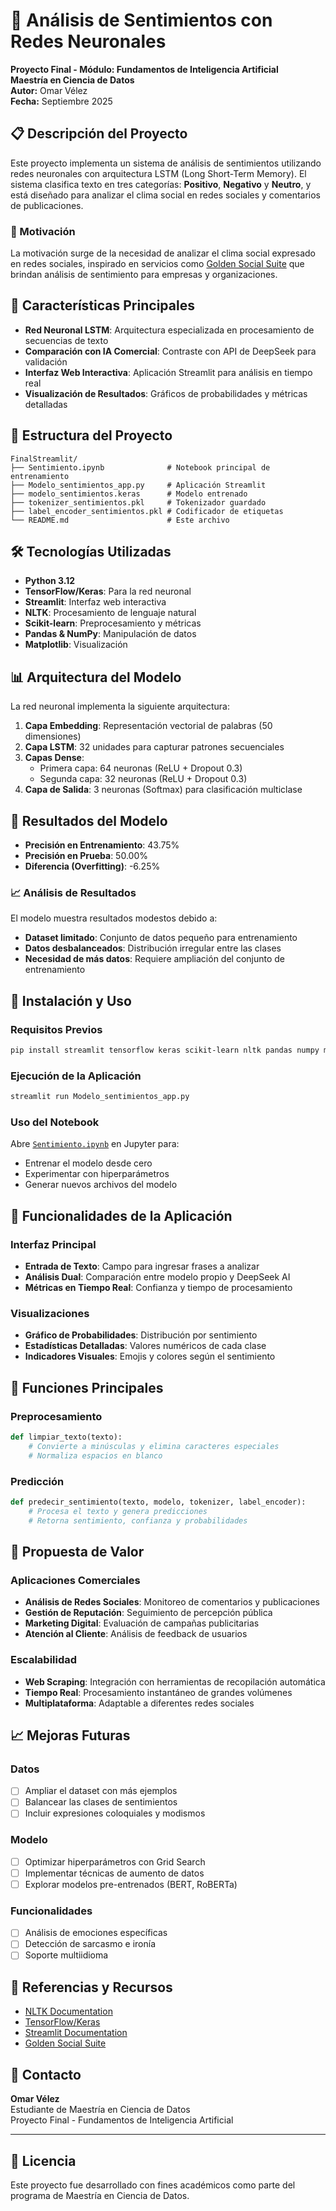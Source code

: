 # 💌 Análisis de Sentimientos con Redes Neuronales

**Proyecto Final - Módulo: Fundamentos de Inteligencia Artificial**  
**Maestría en Ciencia de Datos**  
**Autor:** Omar Vélez  
**Fecha:** Septiembre 2025

## 📋 Descripción del Proyecto

Este proyecto implementa un sistema de análisis de sentimientos utilizando redes neuronales con arquitectura LSTM (Long Short-Term Memory). El sistema clasifica texto en tres categorías: **Positivo**, **Negativo** y **Neutro**, y está diseñado para analizar el clima social en redes sociales y comentarios de publicaciones.

### 🎯 Motivación

La motivación surge de la necesidad de analizar el clima social expresado en redes sociales, inspirado en servicios como [Golden Social Suite](https://www.gosocialsuite.com/es) que brindan análisis de sentimiento para empresas y organizaciones.

## 🚀 Características Principales

- **Red Neuronal LSTM**: Arquitectura especializada en procesamiento de secuencias de texto
- **Comparación con IA Comercial**: Contraste con API de DeepSeek para validación
- **Interfaz Web Interactiva**: Aplicación Streamlit para análisis en tiempo real
- **Visualización de Resultados**: Gráficos de probabilidades y métricas detalladas

## 📁 Estructura del Proyecto

```
FinalStreamlit/
├── Sentimiento.ipynb              # Notebook principal de entrenamiento
├── Modelo_sentimientos_app.py     # Aplicación Streamlit
├── modelo_sentimientos.keras      # Modelo entrenado
├── tokenizer_sentimientos.pkl     # Tokenizador guardado
├── label_encoder_sentimientos.pkl # Codificador de etiquetas
└── README.md                      # Este archivo
```

## 🛠️ Tecnologías Utilizadas

- **Python 3.12**
- **TensorFlow/Keras**: Para la red neuronal
- **Streamlit**: Interfaz web interactiva
- **NLTK**: Procesamiento de lenguaje natural
- **Scikit-learn**: Preprocesamiento y métricas
- **Pandas & NumPy**: Manipulación de datos
- **Matplotlib**: Visualización

## 📊 Arquitectura del Modelo

La red neuronal implementa la siguiente arquitectura:

1. **Capa Embedding**: Representación vectorial de palabras (50 dimensiones)
2. **Capa LSTM**: 32 unidades para capturar patrones secuenciales
3. **Capas Dense**: 
   - Primera capa: 64 neuronas (ReLU + Dropout 0.3)
   - Segunda capa: 32 neuronas (ReLU + Dropout 0.3)
4. **Capa de Salida**: 3 neuronas (Softmax) para clasificación multiclase

## 🎯 Resultados del Modelo

- **Precisión en Entrenamiento**: 43.75%
- **Precisión en Prueba**: 50.00%
- **Diferencia (Overfitting)**: -6.25%

### 📈 Análisis de Resultados

El modelo muestra resultados modestos debido a:
- **Dataset limitado**: Conjunto de datos pequeño para entrenamiento
- **Datos desbalanceados**: Distribución irregular entre las clases
- **Necesidad de más datos**: Requiere ampliación del conjunto de entrenamiento

## 🚀 Instalación y Uso

### Requisitos Previos

```bash
pip install streamlit tensorflow keras scikit-learn nltk pandas numpy matplotlib requests
```

### Ejecución de la Aplicación

```bash
streamlit run Modelo_sentimientos_app.py
```

### Uso del Notebook

Abre [`Sentimiento.ipynb`](FinalStreamlit/Sentimiento.ipynb) en Jupyter para:
- Entrenar el modelo desde cero
- Experimentar con hiperparámetros
- Generar nuevos archivos del modelo

## 📱 Funcionalidades de la Aplicación

### Interfaz Principal
- **Entrada de Texto**: Campo para ingresar frases a analizar
- **Análisis Dual**: Comparación entre modelo propio y DeepSeek AI
- **Métricas en Tiempo Real**: Confianza y tiempo de procesamiento

### Visualizaciones
- **Gráfico de Probabilidades**: Distribución por sentimiento
- **Estadísticas Detalladas**: Valores numéricos de cada clase
- **Indicadores Visuales**: Emojis y colores según el sentimiento

## 🔮 Funciones Principales

### Preprocesamiento
```python
def limpiar_texto(texto):
    # Convierte a minúsculas y elimina caracteres especiales
    # Normaliza espacios en blanco
```

### Predicción
```python
def predecir_sentimiento(texto, modelo, tokenizer, label_encoder):
    # Procesa el texto y genera predicciones
    # Retorna sentimiento, confianza y probabilidades
```

## 🎯 Propuesta de Valor

### Aplicaciones Comerciales
- **Análisis de Redes Sociales**: Monitoreo de comentarios y publicaciones
- **Gestión de Reputación**: Seguimiento de percepción pública
- **Marketing Digital**: Evaluación de campañas publicitarias
- **Atención al Cliente**: Análisis de feedback de usuarios

### Escalabilidad
- **Web Scraping**: Integración con herramientas de recopilación automática
- **Tiempo Real**: Procesamiento instantáneo de grandes volúmenes
- **Multiplataforma**: Adaptable a diferentes redes sociales

## 📈 Mejoras Futuras

### Datos
- [ ] Ampliar el dataset con más ejemplos
- [ ] Balancear las clases de sentimientos
- [ ] Incluir expresiones coloquiales y modismos

### Modelo
- [ ] Optimizar hiperparámetros con Grid Search
- [ ] Implementar técnicas de aumento de datos
- [ ] Explorar modelos pre-entrenados (BERT, RoBERTa)

### Funcionalidades
- [ ] Análisis de emociones específicas
- [ ] Detección de sarcasmo e ironía
- [ ] Soporte multiidioma

## 📖 Referencias y Recursos

- [NLTK Documentation](https://www.nltk.org/)
- [TensorFlow/Keras](https://www.tensorflow.org/)
- [Streamlit Documentation](https://docs.streamlit.io/)
- [Golden Social Suite](https://www.gosocialsuite.com/es)

## 📧 Contacto

**Omar Vélez**  
Estudiante de Maestría en Ciencia de Datos  
Proyecto Final - Fundamentos de Inteligencia Artificial

---

## 📄 Licencia

Este proyecto fue desarrollado con fines académicos como parte del programa de Maestría en Ciencia de Datos.